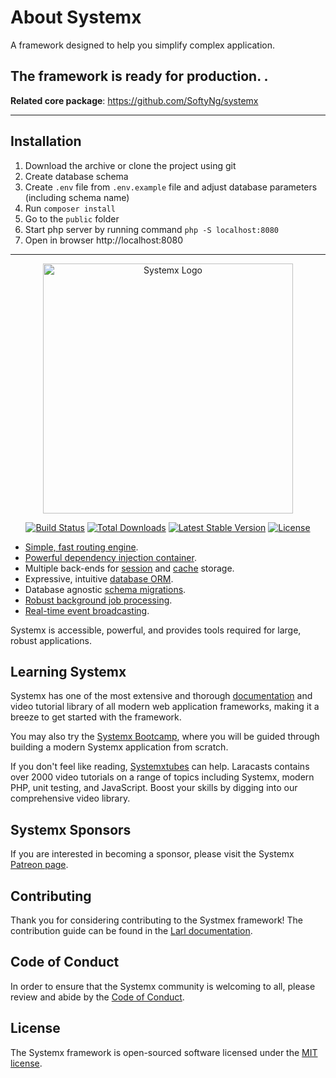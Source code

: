 # About Systemx
A framework designed to help you simplify complex application.



## The framework is ready for production. .
**Related core package**: https://github.com/SoftyNg/systemx

----
## Installation

1. Download the archive or clone the project using git
2. Create database schema
3. Create `.env` file from `.env.example` file and adjust database parameters (including schema name)
4. Run `composer install`
5. Go to the `public` folder 
6. Start php server by running command `php -S localhost:8080` 
7. Open in browser http://localhost:8080

------

<p align="center"><a href="https://Systemx.com" target="_blank"><img src="https://raw.githubusercontent.com/Systemx/art/master/logo-lockup/5%20SVG/2%20CMYK/1%20Full%20Color/Systemx-logolockup-cmyk-red.svg" width="400" alt="Systemx Logo"></a></p>

<p align="center">
<a href="https://travis-ci.org/Systemx/framework"><img src="https://travis-ci.org/Systemx/framework.svg" alt="Build Status"></a>
<a href="https://packagist.org/packages/systemx/systemx-core"><img src="https://img.shields.io/packagist/dt/systemx/systemx-core" alt="Total Downloads"></a>
<a href="https://packagist.org/packages/systemx/systemx-core"><img src="https://img.shields.io/packagist/v/systemx/systemx-core" alt="Latest Stable Version"></a>
<a href="https://packagist.org/packages/systemx/systemx-core"><img src="https://img.shields.io/packagist/l/systemx/systemx-core" alt="License"></a>

</p>



- [Simple, fast routing engine](https://Systemx.com/docs/routing).
- [Powerful dependency injection container](https://Systemx.com/docs/container).
- Multiple back-ends for [session](https://Systemx.com/docs/session) and [cache](https://Systemx.com/docs/cache) storage.
- Expressive, intuitive [database ORM](https://Systemx.com/docs/eloquent).
- Database agnostic [schema migrations](https://Systemx.com/docs/migrations).
- [Robust background job processing](https://Systemx.com/docs/queues).
- [Real-time event broadcasting](https://Systemx.com/docs/broadcasting).

Systemx is accessible, powerful, and provides tools required for large, robust applications.

## Learning Systemx

Systemx has one of the most extensive and thorough [documentation](https://systemx.com/docs) and video tutorial library of all modern web application frameworks, 
making it a breeze to get started with the framework.

You may also try the [Systemx Bootcamp](https://bootcamp.systemx.com), where you will be guided through building a modern Systemx application from scratch.

If you don't feel like reading, [Systemxtubes](https://systemxtubes.com) can help. Laracasts contains over 2000 video tutorials on a range of topics including Systemx, modern PHP, unit testing, and JavaScript. Boost your skills by digging into our comprehensive video library.

## Systemx Sponsors

If you are interested in becoming a sponsor, please visit the Systemx [Patreon page](https://systemx.com/sponsor).



## Contributing

Thank you for considering contributing to the Systmex framework! The contribution guide can be found in the [Larl documentation](https://Systemx.com/docs/contributions).

## Code of Conduct

In order to ensure that the Systemx community is welcoming to all, please review and abide by the [Code of Conduct](https://Systemx.com/docs/contributions#code-of-conduct).


## License

The Systemx framework is open-sourced software licensed under the [MIT license](https://opensource.org/licenses/MIT).
